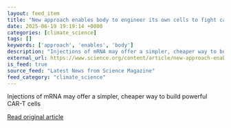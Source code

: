```yaml
---
layout: feed_item
title: "New approach enables body to engineer its own cells to fight cancer or autoimmunity"
date: 2025-06-19 19:19:14 +0000
categories: [climate_science]
tags: []
keywords: ['approach', 'enables', 'body']
description: "Injections of mRNA may offer a simpler, cheaper way to build powerful CAR-T cells"
external_url: https://www.science.org/content/article/new-approach-enables-body-engineer-its-own-cells-fight-cancer-or-autoimmunity
is_feed: true
source_feed: "Latest News from Science Magazine"
feed_category: "climate_science"
---
```


Injections of mRNA may offer a simpler, cheaper way to build powerful CAR-T cells

[Read original article](https://www.science.org/content/article/new-approach-enables-body-engineer-its-own-cells-fight-cancer-or-autoimmunity)
